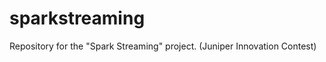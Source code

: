 sparkstreaming
==============

Repository for the "Spark Streaming" project. (Juniper Innovation Contest)
